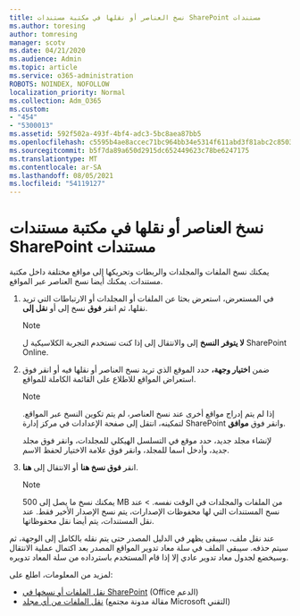```yaml
---
title: نسخ العناصر أو نقلها في مكتبة مستندات SharePoint مستندات
ms.author: toresing
author: tomresing
manager: scotv
ms.date: 04/21/2020
ms.audience: Admin
ms.topic: article
ms.service: o365-administration
ROBOTS: NOINDEX, NOFOLLOW
localization_priority: Normal
ms.collection: Adm_O365
ms.custom:
- "454"
- "5300013"
ms.assetid: 592f502a-493f-4bf4-adc3-5bc8aea87bb5
ms.openlocfilehash: c5595b4ae8accec71bc964bb34e5314f611abd3f81abc2c8503e176389f62045
ms.sourcegitcommit: b5f7da89a650d2915dc652449623c78be6247175
ms.translationtype: MT
ms.contentlocale: ar-SA
ms.lasthandoff: 08/05/2021
ms.locfileid: "54119127"
---
```

# <a name="copy-or-move-items-in-a-sharepoint-document-library"></a>نسخ العناصر أو نقلها في مكتبة مستندات SharePoint مستندات

يمكنك نسخ الملفات والمجلدات والربطات وتحريكها إلى مواقع مختلفة داخل مكتبة مستندات. يمكنك أيضا نسخ العناصر عبر المواقع. 
  
1. في المستعرض، استعرض بحثا عن الملفات أو المجلدات أو الارتباطات التي تريد نقلها، ثم انقر **فوق** نسخ إلى أو **نقل إلى**.

    > [!NOTE]
    > **لا يتوفر** **النسخ** إلى والانتقال إلى إذا كنت تستخدم التجربة الكلاسيكية ل SharePoint Online.
  
2. ضمن **اختيار وجهة،** حدد الموقع الذي تريد نسخ العناصر أو  نقلها فيه أو انقر فوق استعراض المواقع للاطلاع على القائمة الكاملة للمواقع.

    > [!NOTE]
    > إذا لم يتم إدراج مواقع أخرى عند نسخ العناصر، لم يتم تكوين النسخ عبر المواقع. لتمكينه، انتقل إلى صفحة الإعدادات في مركز إدارة SharePoint وانقر فوق **موافق**.
  
    لإنشاء مجلد جديد، حدد موقع في التسلسل الهيكلي للمجلدات، وانقر فوق مجلد جديد، وأدخل اسما للمجلد، وانقر فوق علامة الاختيار لحفظ الاسم.

3. انقر **فوق نسخ هنا** أو الانتقال إلى **هنا**.

    > [!NOTE]
    > يمكنك نسخ ما يصل إلى 500 MB من الملفات والمجلدات في الوقت نفسه. > عند نسخ المستندات التي لها محفوظات الإصدارات، يتم نسخ الإصدار الأخير فقط. عند نقل المستندات، يتم أيضا نقل محفوظاتها.
  
 عند نقل ملف، سيبقى يظهر في الدليل المصدر حتى يتم نقله بالكامل إلى الوجهة، ثم سيتم حذفه. سيبقى الملف في سلة معاد تدوير المواقع المصدر بعد اكتمال عملية الانتقال وسيخضع لجدول معاد تدوير عادي إلا إذا قام المستخدم باسترداده من سلة المعاد تدويره.

لمزيد من المعلومات، اطلع على:

 - [نقل الملفات أو نسخها في SharePoint](https://support.office.com/article/move-or-copy-files-in-sharepoint-00e2f483-4df3-46be-a861-1f5f0c1a87bc) (Office الدعم)
 - [نقل الملفات من أي مجلد](https://techcommunity.microsoft.com/t5/Microsoft-SharePoint-Blog/Now-move-files-anywhere-in-Office-365-SharePoint-and-OneDrive/ba-p/146973) (مقالة مدونة مجتمع Microsoft التقني)  